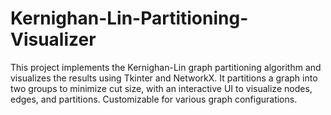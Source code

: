 # Kernighan-Lin-Partitioning-Visualizer
This project implements the Kernighan-Lin graph partitioning algorithm and visualizes the results using Tkinter and NetworkX. It partitions a graph into two groups to minimize cut size, with an interactive UI to visualize nodes, edges, and partitions. Customizable for various graph configurations.
